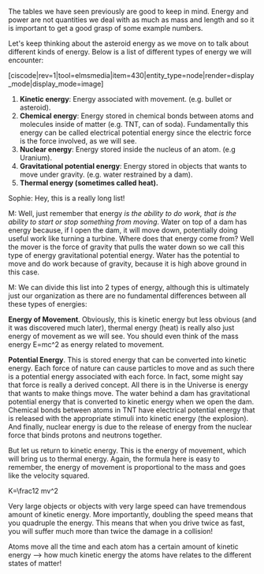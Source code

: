 The tables we have seen previously are good to keep in mind. Energy and power are not quantities we deal with as much as mass and length and so it is important to get a good grasp of some example numbers. 

Let's keep thinking about the asteroid energy as we move on to talk about different kinds of energy. Below is a list of different types of energy we will encounter:

[ciscode|rev=1|tool=elmsmedia|item=430|entity_type=node|render=display_mode|display_mode=image]

1. **Kinetic energy**: Energy associated with movement. \(e.g. bullet or asteroid\).
2. **Chemical energy**: Energy stored in chemical bonds between atoms and molecules inside of matter \(e.g. TNT, can of soda\). Fundamentally this energy can be called electrical potential energy since the electric force is the force involved, as we will see.
3. **Nuclear energy**: Energy stored inside the nucleus of an atom. \(e.g Uranium\).
4. **Gravitational potential energy**: Energy stored in objects that wants to move under gravity. \(e.g. water restrained by a dam\).
5. **Thermal energy \(sometimes called heat\).**

Sophie: Hey, this is a really long list!

M: Well, just remember that energy _is the ability to do work, that is the ability to start or stop something from moving_. Water on top of a dam has energy because, if I open the dam, it will move down, potentially doing useful work like turning a turbine. Where does that energy come from? Well the mover is the force of gravity that pulls the water down so we call this type of energy gravitational potential energy. Water has the potential to move and do work because of gravity, because it is high above ground in this case.

M: We can divide this list into 2 types of energy, although this is ultimately just our organization as there are no fundamental differences between all these types of energies:

**Energy of Movement**. Obviously, this is kinetic energy but less obvious \(and it was discovered much later\), thermal energy \(heat\) is really also just energy of movement as we will see. You should even think of the mass energy  <lrn-math>E=mc^2 </lrn-math> as energy related to movement.

**Potential Energy**. This is stored energy that can be converted into kinetic energy. Each force of nature can cause particles to move and as such there is a potential energy associated with each force. In fact, some might say that force is really a derived concept. All there is in the Universe is energy that wants to make things move. The water behind a dam has gravitational potential energy that is converted to kinetic energy when we open the dam. Chemical bonds between atoms in TNT have electrical potential energy that is released with the appropriate stimuli into kinetic energy \(the explosion\). And finally, nuclear energy is due to the release of energy from the nuclear force that binds protons and neutrons together.

But let us return to kinetic energy. This is the energy of movement, which will bring us to thermal energy. Again, the formula here is easy to remember, the energy of movement is proportional to the mass and goes like the velocity squared.

 <lrn-math>K=\frac12 mv^2 </lrn-math>

Very large objects or objects with very large speed can have tremendous amount of kinetic energy. More importantly, doubling the speed means that you quadruple the energy. This means that when you drive twice as fast, you will suffer much more than twice the damage in a collision!

Atoms move all the time and each atom has a certain amount of kinetic energy --> how much kinetic energy the atoms have relates to the different states of matter!

